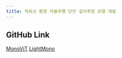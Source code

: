 ```yaml
---
title: 적외선 환경 자율주행 단안 깊이측정 모델 개발
---
```

## GitHub Link
[MonoViT](https://github.com/yjh9929/MonoVit)
[LightMono](https://github.com/yjh9929/Litemono)
